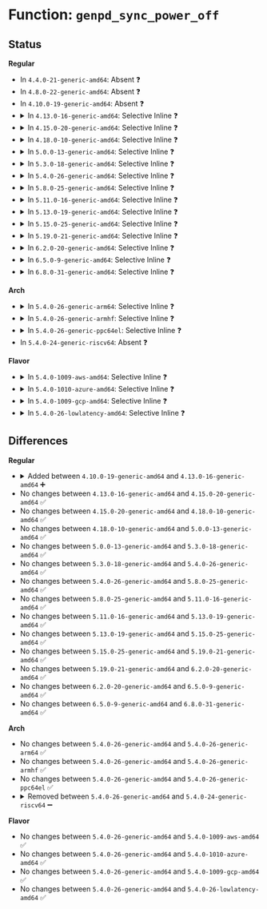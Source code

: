 # Function: <code>genpd_sync_power_off</code>

## Status
<b>Regular</b>
<ul>
<li>
In <code>4.4.0-21-generic-amd64</code>: Absent ❓
</li>
<li>
In <code>4.8.0-22-generic-amd64</code>: Absent ❓
</li>
<li>
In <code>4.10.0-19-generic-amd64</code>: Absent ❓
</li>
<li>
<details>
<summary>In <code>4.13.0-16-generic-amd64</code>: Selective Inline ❓</summary>

```c
void genpd_sync_power_off(struct generic_pm_domain * genpd, bool use_lock, unsigned int depth)
```

```json
{
  "name": "genpd_sync_power_off",
  "collision_type": "Unique Static",
  "inline_type": "Selective",
  "funcs": [
    {
      "addr": 18446744071585085424,
      "name": "genpd_sync_power_off",
      "external": false,
      "loc": "drivers/base/power/domain.c:762",
      "file": "drivers/base/power/domain.c",
      "inline": "not declared, inlined",
      "caller_inline": [],
      "caller_func": [
        "drivers/base/power/domain.c:genpd_syscore_switch",
        "drivers/base/power/domain.c:genpd_finish_suspend"
      ]
    }
  ],
  "symbols": [
    {
      "addr": 18446744071585085424,
      "name": "genpd_sync_power_off",
      "section": ".text",
      "bind": "STB_LOCAL",
      "size": 228
    }
  ]
}
```
</details>
</li>
<li>
<details>
<summary>In <code>4.15.0-20-generic-amd64</code>: Selective Inline ❓</summary>

```c
void genpd_sync_power_off(struct generic_pm_domain * genpd, bool use_lock, unsigned int depth)
```

```json
{
  "name": "genpd_sync_power_off",
  "collision_type": "Unique Static",
  "inline_type": "Selective",
  "funcs": [
    {
      "addr": 18446744071585510896,
      "name": "genpd_sync_power_off",
      "external": false,
      "loc": "drivers/base/power/domain.c:880",
      "file": "drivers/base/power/domain.c",
      "inline": "not declared, inlined",
      "caller_inline": [],
      "caller_func": [
        "drivers/base/power/domain.c:genpd_syscore_switch",
        "drivers/base/power/domain.c:genpd_finish_suspend"
      ]
    }
  ],
  "symbols": [
    {
      "addr": 18446744071585510896,
      "name": "genpd_sync_power_off",
      "section": ".text",
      "bind": "STB_LOCAL",
      "size": 240
    }
  ]
}
```
</details>
</li>
<li>
<details>
<summary>In <code>4.18.0-10-generic-amd64</code>: Selective Inline ❓</summary>

```c
void genpd_sync_power_off(struct generic_pm_domain * genpd, bool use_lock, unsigned int depth)
```

```json
{
  "name": "genpd_sync_power_off",
  "collision_type": "Unique Static",
  "inline_type": "Selective",
  "funcs": [
    {
      "addr": 18446744071585755808,
      "name": "genpd_sync_power_off",
      "external": false,
      "loc": "drivers/base/power/domain.c:881",
      "file": "drivers/base/power/domain.c",
      "inline": "not declared, inlined",
      "caller_inline": [],
      "caller_func": [
        "drivers/base/power/domain.c:genpd_syscore_switch",
        "drivers/base/power/domain.c:genpd_finish_suspend"
      ]
    }
  ],
  "symbols": [
    {
      "addr": 18446744071585755808,
      "name": "genpd_sync_power_off",
      "section": ".text",
      "bind": "STB_LOCAL",
      "size": 236
    }
  ]
}
```
</details>
</li>
<li>
<details>
<summary>In <code>5.0.0-13-generic-amd64</code>: Selective Inline ❓</summary>

```c
void genpd_sync_power_off(struct generic_pm_domain * genpd, bool use_lock, unsigned int depth)
```

```json
{
  "name": "genpd_sync_power_off",
  "collision_type": "Unique Static",
  "inline_type": "Selective",
  "funcs": [
    {
      "addr": 18446744071585890176,
      "name": "genpd_sync_power_off",
      "external": false,
      "loc": "drivers/base/power/domain.c:960",
      "file": "drivers/base/power/domain.c",
      "inline": "not declared, inlined",
      "caller_inline": [],
      "caller_func": [
        "drivers/base/power/domain.c:genpd_syscore_switch",
        "drivers/base/power/domain.c:genpd_finish_suspend"
      ]
    }
  ],
  "symbols": [
    {
      "addr": 18446744071585890176,
      "name": "genpd_sync_power_off",
      "section": ".text",
      "bind": "STB_LOCAL",
      "size": 236
    }
  ]
}
```
</details>
</li>
<li>
<details>
<summary>In <code>5.3.0-18-generic-amd64</code>: Selective Inline ❓</summary>

```c
void genpd_sync_power_off(struct generic_pm_domain * genpd, bool use_lock, unsigned int depth)
```

```json
{
  "name": "genpd_sync_power_off",
  "collision_type": "Unique Static",
  "inline_type": "Selective",
  "funcs": [
    {
      "addr": 18446744071586127024,
      "name": "genpd_sync_power_off",
      "external": false,
      "loc": "drivers/base/power/domain.c:963",
      "file": "drivers/base/power/domain.c",
      "inline": "not declared, inlined",
      "caller_inline": [],
      "caller_func": [
        "drivers/base/power/domain.c:genpd_syscore_switch",
        "drivers/base/power/domain.c:genpd_finish_suspend"
      ]
    }
  ],
  "symbols": [
    {
      "addr": 18446744071586127024,
      "name": "genpd_sync_power_off",
      "section": ".text",
      "bind": "STB_LOCAL",
      "size": 255
    }
  ]
}
```
</details>
</li>
<li>
<details>
<summary>In <code>5.4.0-26-generic-amd64</code>: Selective Inline ❓</summary>

```c
void genpd_sync_power_off(struct generic_pm_domain * genpd, bool use_lock, unsigned int depth)
```

```json
{
  "name": "genpd_sync_power_off",
  "collision_type": "Unique Static",
  "inline_type": "Selective",
  "funcs": [
    {
      "addr": 18446744071586276400,
      "name": "genpd_sync_power_off",
      "external": false,
      "loc": "drivers/base/power/domain.c:958",
      "file": "drivers/base/power/domain.c",
      "inline": "not declared, inlined",
      "caller_inline": [],
      "caller_func": [
        "drivers/base/power/domain.c:genpd_syscore_switch",
        "drivers/base/power/domain.c:genpd_finish_suspend"
      ]
    }
  ],
  "symbols": [
    {
      "addr": 18446744071586276400,
      "name": "genpd_sync_power_off",
      "section": ".text",
      "bind": "STB_LOCAL",
      "size": 255
    }
  ]
}
```
</details>
</li>
<li>
<details>
<summary>In <code>5.8.0-25-generic-amd64</code>: Selective Inline ❓</summary>

```c
void genpd_sync_power_off(struct generic_pm_domain * genpd, bool use_lock, unsigned int depth)
```

```json
{
  "name": "genpd_sync_power_off",
  "collision_type": "Unique Static",
  "inline_type": "Selective",
  "funcs": [
    {
      "addr": 18446744071587043152,
      "name": "genpd_sync_power_off",
      "external": false,
      "loc": "drivers/base/power/domain.c:947",
      "file": "drivers/base/power/domain.c",
      "inline": "not declared, inlined",
      "caller_inline": [],
      "caller_func": [
        "drivers/base/power/domain.c:pm_genpd_syscore_poweroff",
        "drivers/base/power/domain.c:genpd_finish_suspend"
      ]
    }
  ],
  "symbols": [
    {
      "addr": 18446744071587043152,
      "name": "genpd_sync_power_off",
      "section": ".text",
      "bind": "STB_LOCAL",
      "size": 255
    }
  ]
}
```
</details>
</li>
<li>
<details>
<summary>In <code>5.11.0-16-generic-amd64</code>: Selective Inline ❓</summary>

```c
void genpd_sync_power_off(struct generic_pm_domain * genpd, bool use_lock, unsigned int depth)
```

```json
{
  "name": "genpd_sync_power_off",
  "collision_type": "Unique Static",
  "inline_type": "Selective",
  "funcs": [
    {
      "addr": 18446744071587127040,
      "name": "genpd_sync_power_off",
      "external": false,
      "loc": "drivers/base/power/domain.c:993",
      "file": "drivers/base/power/domain.c",
      "inline": "not declared, inlined",
      "caller_inline": [],
      "caller_func": [
        "drivers/base/power/domain.c:genpd_switch_state",
        "drivers/base/power/domain.c:genpd_finish_suspend"
      ]
    }
  ],
  "symbols": [
    {
      "addr": 18446744071587127040,
      "name": "genpd_sync_power_off",
      "section": ".text",
      "bind": "STB_LOCAL",
      "size": 264
    }
  ]
}
```
</details>
</li>
<li>
<details>
<summary>In <code>5.13.0-19-generic-amd64</code>: Selective Inline ❓</summary>

```c
void genpd_sync_power_off(struct generic_pm_domain * genpd, bool use_lock, unsigned int depth)
```

```json
{
  "name": "genpd_sync_power_off",
  "collision_type": "Unique Static",
  "inline_type": "Selective",
  "funcs": [
    {
      "addr": 18446744071587013392,
      "name": "genpd_sync_power_off",
      "external": false,
      "loc": "drivers/base/power/domain.c:1024",
      "file": "drivers/base/power/domain.c",
      "inline": "not declared, inlined",
      "caller_inline": [],
      "caller_func": [
        "drivers/base/power/domain.c:genpd_switch_state",
        "drivers/base/power/domain.c:genpd_finish_suspend"
      ]
    }
  ],
  "symbols": [
    {
      "addr": 18446744071587013392,
      "name": "genpd_sync_power_off",
      "section": ".text",
      "bind": "STB_LOCAL",
      "size": 264
    }
  ]
}
```
</details>
</li>
<li>
<details>
<summary>In <code>5.15.0-25-generic-amd64</code>: Selective Inline ❓</summary>

```c
void genpd_sync_power_off(struct generic_pm_domain * genpd, bool use_lock, unsigned int depth)
```

```json
{
  "name": "genpd_sync_power_off",
  "collision_type": "Unique Static",
  "inline_type": "Selective",
  "funcs": [
    {
      "addr": 18446744071587584304,
      "name": "genpd_sync_power_off",
      "external": false,
      "loc": "drivers/base/power/domain.c:1064",
      "file": "drivers/base/power/domain.c",
      "inline": "not declared, inlined",
      "caller_inline": [],
      "caller_func": [
        "drivers/base/power/domain.c:genpd_switch_state",
        "drivers/base/power/domain.c:genpd_finish_suspend"
      ]
    }
  ],
  "symbols": [
    {
      "addr": 18446744071587584304,
      "name": "genpd_sync_power_off",
      "section": ".text",
      "bind": "STB_LOCAL",
      "size": 276
    }
  ]
}
```
</details>
</li>
<li>
<details>
<summary>In <code>5.19.0-21-generic-amd64</code>: Selective Inline ❓</summary>

```c
void genpd_sync_power_off(struct generic_pm_domain * genpd, bool use_lock, unsigned int depth)
```

```json
{
  "name": "genpd_sync_power_off",
  "collision_type": "Unique Static",
  "inline_type": "Selective",
  "funcs": [
    {
      "addr": 18446744071588915680,
      "name": "genpd_sync_power_off",
      "external": false,
      "loc": "drivers/base/power/domain.c:1075",
      "file": "drivers/base/power/domain.c",
      "inline": "not declared, inlined",
      "caller_inline": [],
      "caller_func": [
        "drivers/base/power/domain.c:genpd_switch_state",
        "drivers/base/power/domain.c:genpd_finish_suspend"
      ]
    }
  ],
  "symbols": [
    {
      "addr": 18446744071588915680,
      "name": "genpd_sync_power_off",
      "section": ".text",
      "bind": "STB_LOCAL",
      "size": 365
    }
  ]
}
```
</details>
</li>
<li>
<details>
<summary>In <code>6.2.0-20-generic-amd64</code>: Selective Inline ❓</summary>

```c
void genpd_sync_power_off(struct generic_pm_domain * genpd, bool use_lock, unsigned int depth)
```

```json
{
  "name": "genpd_sync_power_off",
  "collision_type": "Unique Static",
  "inline_type": "Selective",
  "funcs": [
    {
      "addr": 18446744071590436848,
      "name": "genpd_sync_power_off",
      "external": false,
      "loc": "drivers/base/power/domain.c:1096",
      "file": "drivers/base/power/domain.c",
      "inline": "not declared, inlined",
      "caller_inline": [],
      "caller_func": [
        "drivers/base/power/domain.c:genpd_switch_state",
        "drivers/base/power/domain.c:genpd_finish_suspend"
      ]
    }
  ],
  "symbols": [
    {
      "addr": 18446744071590436848,
      "name": "genpd_sync_power_off",
      "section": ".text",
      "bind": "STB_LOCAL",
      "size": 365
    }
  ]
}
```
</details>
</li>
<li>
<details>
<summary>In <code>6.5.0-9-generic-amd64</code>: Selective Inline ❓</summary>

```c
void genpd_sync_power_off(struct generic_pm_domain * genpd, bool use_lock, unsigned int depth)
```

```json
{
  "name": "genpd_sync_power_off",
  "collision_type": "Unique Static",
  "inline_type": "Selective",
  "funcs": [
    {
      "addr": 18446744071590756512,
      "name": "genpd_sync_power_off",
      "external": false,
      "loc": "drivers/base/power/domain.c:1122",
      "file": "drivers/base/power/domain.c",
      "inline": "not declared, inlined",
      "caller_inline": [],
      "caller_func": [
        "drivers/base/power/domain.c:genpd_switch_state",
        "drivers/base/power/domain.c:genpd_finish_suspend"
      ]
    }
  ],
  "symbols": [
    {
      "addr": 18446744071590756512,
      "name": "genpd_sync_power_off",
      "section": ".text",
      "bind": "STB_LOCAL",
      "size": 365
    }
  ]
}
```
</details>
</li>
<li>
<details>
<summary>In <code>6.8.0-31-generic-amd64</code>: Selective Inline ❓</summary>

```c
void genpd_sync_power_off(struct generic_pm_domain * genpd, bool use_lock, unsigned int depth)
```

```json
{
  "name": "genpd_sync_power_off",
  "collision_type": "Unique Static",
  "inline_type": "Selective",
  "funcs": [
    {
      "addr": 18446744071590001568,
      "name": "genpd_sync_power_off",
      "external": false,
      "loc": "drivers/pmdomain/core.c:1129",
      "file": "drivers/pmdomain/core.c",
      "inline": "not declared, inlined",
      "caller_inline": [],
      "caller_func": [
        "drivers/pmdomain/core.c:genpd_switch_state",
        "drivers/pmdomain/core.c:genpd_finish_suspend"
      ]
    }
  ],
  "symbols": [
    {
      "addr": 18446744071590001568,
      "name": "genpd_sync_power_off",
      "section": ".text",
      "bind": "STB_LOCAL",
      "size": 365
    }
  ]
}
```
</details>
</li>
</ul>
<b>Arch</b>
<ul>
<li>
<details>
<summary>In <code>5.4.0-26-generic-arm64</code>: Selective Inline ❓</summary>

```c
void genpd_sync_power_off(struct generic_pm_domain * genpd, bool use_lock, unsigned int depth)
```

```json
{
  "name": "genpd_sync_power_off",
  "collision_type": "Unique Static",
  "inline_type": "Selective",
  "funcs": [
    {
      "addr": 18446603336499105368,
      "name": "genpd_sync_power_off",
      "external": false,
      "loc": "drivers/base/power/domain.c:958",
      "file": "drivers/base/power/domain.c",
      "inline": "not declared, inlined",
      "caller_inline": [],
      "caller_func": [
        "drivers/base/power/domain.c:genpd_syscore_switch",
        "drivers/base/power/domain.c:genpd_finish_suspend"
      ]
    }
  ],
  "symbols": [
    {
      "addr": 18446603336499105368,
      "name": "genpd_sync_power_off",
      "section": ".text",
      "bind": "STB_LOCAL",
      "size": 276
    }
  ]
}
```
</details>
</li>
<li>
<details>
<summary>In <code>5.4.0-26-generic-armhf</code>: Selective Inline ❓</summary>

```c
void genpd_sync_power_off(struct generic_pm_domain * genpd, bool use_lock, unsigned int depth)
```

```json
{
  "name": "genpd_sync_power_off",
  "collision_type": "Unique Static",
  "inline_type": "Selective",
  "funcs": [
    {
      "addr": 3231656304,
      "name": "genpd_sync_power_off",
      "external": false,
      "loc": "drivers/base/power/domain.c:958",
      "file": "drivers/base/power/domain.c",
      "inline": "not declared, inlined",
      "caller_inline": [],
      "caller_func": [
        "drivers/base/power/domain.c:genpd_syscore_switch",
        "drivers/base/power/domain.c:genpd_finish_suspend"
      ]
    }
  ],
  "symbols": [
    {
      "addr": 3231656304,
      "name": "genpd_sync_power_off",
      "section": ".text",
      "bind": "STB_LOCAL",
      "size": 276
    }
  ]
}
```
</details>
</li>
<li>
<details>
<summary>In <code>5.4.0-26-generic-ppc64el</code>: Selective Inline ❓</summary>

```c
void genpd_sync_power_off(struct generic_pm_domain * genpd, bool use_lock, unsigned int depth)
```

```json
{
  "name": "genpd_sync_power_off",
  "collision_type": "Unique Static",
  "inline_type": "Selective",
  "funcs": [
    {
      "addr": 13835058055292288208,
      "name": "genpd_sync_power_off",
      "external": false,
      "loc": "drivers/base/power/domain.c:958",
      "file": "drivers/base/power/domain.c",
      "inline": "not declared, inlined",
      "caller_inline": [],
      "caller_func": [
        "drivers/base/power/domain.c:genpd_syscore_switch",
        "drivers/base/power/domain.c:genpd_finish_suspend"
      ]
    }
  ],
  "symbols": [
    {
      "addr": 13835058055292288208,
      "name": "genpd_sync_power_off",
      "section": ".text",
      "bind": "STB_LOCAL",
      "size": 380
    }
  ]
}
```
</details>
</li>
<li>
In <code>5.4.0-24-generic-riscv64</code>: Absent ❓
</li>
</ul>
<b>Flavor</b>
<ul>
<li>
<details>
<summary>In <code>5.4.0-1009-aws-amd64</code>: Selective Inline ❓</summary>

```c
void genpd_sync_power_off(struct generic_pm_domain * genpd, bool use_lock, unsigned int depth)
```

```json
{
  "name": "genpd_sync_power_off",
  "collision_type": "Unique Static",
  "inline_type": "Selective",
  "funcs": [
    {
      "addr": 18446744071586039648,
      "name": "genpd_sync_power_off",
      "external": false,
      "loc": "drivers/base/power/domain.c:958",
      "file": "drivers/base/power/domain.c",
      "inline": "not declared, inlined",
      "caller_inline": [],
      "caller_func": [
        "drivers/base/power/domain.c:genpd_syscore_switch",
        "drivers/base/power/domain.c:genpd_finish_suspend"
      ]
    }
  ],
  "symbols": [
    {
      "addr": 18446744071586039648,
      "name": "genpd_sync_power_off",
      "section": ".text",
      "bind": "STB_LOCAL",
      "size": 255
    }
  ]
}
```
</details>
</li>
<li>
<details>
<summary>In <code>5.4.0-1010-azure-amd64</code>: Selective Inline ❓</summary>

```c
void genpd_sync_power_off(struct generic_pm_domain * genpd, bool use_lock, unsigned int depth)
```

```json
{
  "name": "genpd_sync_power_off",
  "collision_type": "Unique Static",
  "inline_type": "Selective",
  "funcs": [
    {
      "addr": 18446744071585885664,
      "name": "genpd_sync_power_off",
      "external": false,
      "loc": "drivers/base/power/domain.c:958",
      "file": "drivers/base/power/domain.c",
      "inline": "not declared, inlined",
      "caller_inline": [],
      "caller_func": [
        "drivers/base/power/domain.c:genpd_syscore_switch",
        "drivers/base/power/domain.c:genpd_finish_suspend"
      ]
    }
  ],
  "symbols": [
    {
      "addr": 18446744071585885664,
      "name": "genpd_sync_power_off",
      "section": ".text",
      "bind": "STB_LOCAL",
      "size": 255
    }
  ]
}
```
</details>
</li>
<li>
<details>
<summary>In <code>5.4.0-1009-gcp-amd64</code>: Selective Inline ❓</summary>

```c
void genpd_sync_power_off(struct generic_pm_domain * genpd, bool use_lock, unsigned int depth)
```

```json
{
  "name": "genpd_sync_power_off",
  "collision_type": "Unique Static",
  "inline_type": "Selective",
  "funcs": [
    {
      "addr": 18446744071586226416,
      "name": "genpd_sync_power_off",
      "external": false,
      "loc": "drivers/base/power/domain.c:958",
      "file": "drivers/base/power/domain.c",
      "inline": "not declared, inlined",
      "caller_inline": [],
      "caller_func": [
        "drivers/base/power/domain.c:genpd_syscore_switch",
        "drivers/base/power/domain.c:genpd_finish_suspend"
      ]
    }
  ],
  "symbols": [
    {
      "addr": 18446744071586226416,
      "name": "genpd_sync_power_off",
      "section": ".text",
      "bind": "STB_LOCAL",
      "size": 255
    }
  ]
}
```
</details>
</li>
<li>
<details>
<summary>In <code>5.4.0-26-lowlatency-amd64</code>: Selective Inline ❓</summary>

```c
void genpd_sync_power_off(struct generic_pm_domain * genpd, bool use_lock, unsigned int depth)
```

```json
{
  "name": "genpd_sync_power_off",
  "collision_type": "Unique Static",
  "inline_type": "Selective",
  "funcs": [
    {
      "addr": 18446744071586336240,
      "name": "genpd_sync_power_off",
      "external": false,
      "loc": "drivers/base/power/domain.c:958",
      "file": "drivers/base/power/domain.c",
      "inline": "not declared, inlined",
      "caller_inline": [],
      "caller_func": [
        "drivers/base/power/domain.c:genpd_syscore_switch",
        "drivers/base/power/domain.c:genpd_finish_suspend"
      ]
    }
  ],
  "symbols": [
    {
      "addr": 18446744071586336240,
      "name": "genpd_sync_power_off",
      "section": ".text",
      "bind": "STB_LOCAL",
      "size": 255
    }
  ]
}
```
</details>
</li>
</ul>

## Differences
<b>Regular</b>
<ul>
<li>
<details>
<summary>Added between <code>4.10.0-19-generic-amd64</code> and <code>4.13.0-16-generic-amd64</code> ➕</summary>

```c
void genpd_sync_power_off(struct generic_pm_domain * genpd, bool use_lock, unsigned int depth)
```
</details>
</li>
<li>
No changes between <code>4.13.0-16-generic-amd64</code> and <code>4.15.0-20-generic-amd64</code> ✅
</li>
<li>
No changes between <code>4.15.0-20-generic-amd64</code> and <code>4.18.0-10-generic-amd64</code> ✅
</li>
<li>
No changes between <code>4.18.0-10-generic-amd64</code> and <code>5.0.0-13-generic-amd64</code> ✅
</li>
<li>
No changes between <code>5.0.0-13-generic-amd64</code> and <code>5.3.0-18-generic-amd64</code> ✅
</li>
<li>
No changes between <code>5.3.0-18-generic-amd64</code> and <code>5.4.0-26-generic-amd64</code> ✅
</li>
<li>
No changes between <code>5.4.0-26-generic-amd64</code> and <code>5.8.0-25-generic-amd64</code> ✅
</li>
<li>
No changes between <code>5.8.0-25-generic-amd64</code> and <code>5.11.0-16-generic-amd64</code> ✅
</li>
<li>
No changes between <code>5.11.0-16-generic-amd64</code> and <code>5.13.0-19-generic-amd64</code> ✅
</li>
<li>
No changes between <code>5.13.0-19-generic-amd64</code> and <code>5.15.0-25-generic-amd64</code> ✅
</li>
<li>
No changes between <code>5.15.0-25-generic-amd64</code> and <code>5.19.0-21-generic-amd64</code> ✅
</li>
<li>
No changes between <code>5.19.0-21-generic-amd64</code> and <code>6.2.0-20-generic-amd64</code> ✅
</li>
<li>
No changes between <code>6.2.0-20-generic-amd64</code> and <code>6.5.0-9-generic-amd64</code> ✅
</li>
<li>
No changes between <code>6.5.0-9-generic-amd64</code> and <code>6.8.0-31-generic-amd64</code> ✅
</li>
</ul>
<b>Arch</b>
<ul>
<li>
No changes between <code>5.4.0-26-generic-amd64</code> and <code>5.4.0-26-generic-arm64</code> ✅
</li>
<li>
No changes between <code>5.4.0-26-generic-amd64</code> and <code>5.4.0-26-generic-armhf</code> ✅
</li>
<li>
No changes between <code>5.4.0-26-generic-amd64</code> and <code>5.4.0-26-generic-ppc64el</code> ✅
</li>
<li>
<details>
<summary>Removed between <code>5.4.0-26-generic-amd64</code> and <code>5.4.0-24-generic-riscv64</code> ➖</summary>

```c
void genpd_sync_power_off(struct generic_pm_domain * genpd, bool use_lock, unsigned int depth)
```
</details>
</li>
</ul>
<b>Flavor</b>
<ul>
<li>
No changes between <code>5.4.0-26-generic-amd64</code> and <code>5.4.0-1009-aws-amd64</code> ✅
</li>
<li>
No changes between <code>5.4.0-26-generic-amd64</code> and <code>5.4.0-1010-azure-amd64</code> ✅
</li>
<li>
No changes between <code>5.4.0-26-generic-amd64</code> and <code>5.4.0-1009-gcp-amd64</code> ✅
</li>
<li>
No changes between <code>5.4.0-26-generic-amd64</code> and <code>5.4.0-26-lowlatency-amd64</code> ✅
</li>
</ul>
